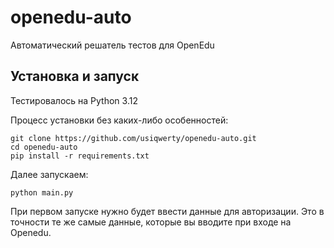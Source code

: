 # openedu-auto
Автоматический решатель тестов для OpenEdu

## Установка и запуск
Тестировалось на Python 3.12

Процесс установки без каких-либо особенностей:
```shell
git clone https://github.com/usiqwerty/openedu-auto.git
cd openedu-auto
pip install -r requirements.txt
```

Далее запускаем:
```shell
python main.py
```

При первом запуске нужно будет ввести данные для авторизации.
Это в точности те же самые данные, которые вы вводите при входе на Openedu.
